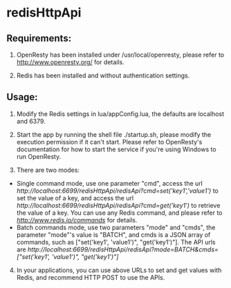 # redisHttpApi

## Requirements:

1. OpenResty has been installed under /usr/local/openresty, please refer to http://www.openresty.org/ for details.

2. Redis has been installed and without authentication settings.


## Usage:

1. Modify the Redis settings in lua/appConfig.lua, the defaults are localhost and 6379.

2. Start the app by running the shell file ./startup.sh, please modify the execution permission if it can't start. Please refer to OpenResty's documentation for how to start the service if you're using Windows to run OpenResty.

3. There are two modes:
 * Single command mode, use one parameter "cmd", access the url *http://localhost:6699/redisHttpApi/redisApi?cmd=set('key1','value1')* to set the value of a key, and access the url *http://localhost:6699/redisHttpApi/redisApi?cmd=get('key1')* to retrieve the value of a key. You can use any Redis command, and please refer to *http://www.redis.io/commands* for details.
 * Batch commands mode, use two parameters "mode" and "cmds", the parameter "mode"'s value is "BATCH", and cmds is a JSON array of commands, such as ["set('key1', 'value1')", "get('key1')"]. The API urls are *http://localhost:6699/redisHttpApi/redisApi?mode=BATCH&cmds=["set('key1', 'value1')", "get('key1')"]*

4. In your applications, you can use above URLs to set and get values with Redis, and recommend HTTP POST to use the APIs.



